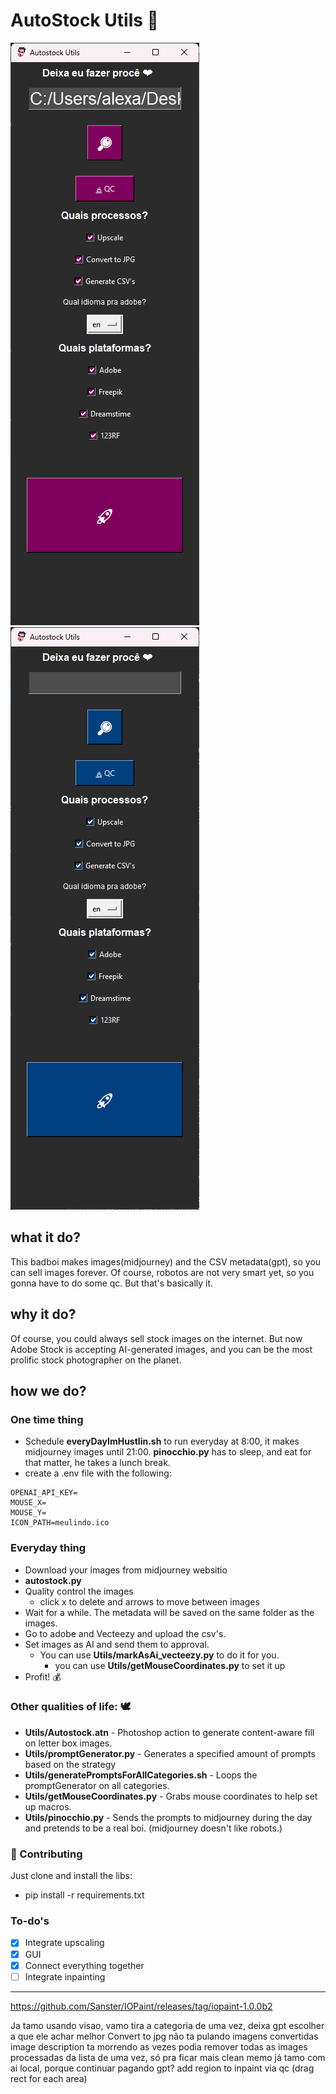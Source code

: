 # AutoStock Utils 🤖

![Autostock Utils](https://github.com/alexandreffaria/AutostockUtils/blob/main/gui-rosa.png?raw=true)
![Autostock Utils](https://github.com/alexandreffaria/AutostockUtils/blob/main/gui-azul.png?raw=true)

## what it do?

This badboi makes images(midjourney) and the CSV metadata(gpt), so you can sell images forever. Of course, robotos are not very smart yet, so you gonna have to do some qc. But that's basically it.

## why it do?

Of course, you could always sell stock images on the internet. But now Adobe Stock is accepting AI-generated images, and you can be the most prolific stock photographer on the planet.

## how we do?

### One time thing

- Schedule **everyDayImHustlin.sh** to run everyday at 8:00, it makes midjourney images until 21:00. **pinocchio.py** has to sleep, and eat for that matter, he takes a lunch break.
- create a .env file with the following:

```.env
OPENAI_API_KEY=
MOUSE_X=
MOUSE_Y=
ICON_PATH=meulindo.ico
```

### Everyday thing

- Download your images from midjourney websitio
- **autostock.py**
- Quality control the images
  - click x to delete and arrows to move between images
- Wait for a while. The metadata will be saved on the same folder as the images.
- Go to adobe and Vecteezy and upload the csv's.
- Set images as AI and send them to approval.
  - You can use **Utils/markAsAi_vecteezy.py** to do it for you.
    - you can use **Utils/getMouseCoordinates.py** to set it up
- Profit! 💰

### Other qualities of life: 🕊

- **Utils/Autostock.atn** - Photoshop action to generate content-aware fill on letter box images.
- **Utils/promptGenerator.py** - Generates a specified amount of prompts based on the strategy
- **Utils/generatePromptsForAllCategories.sh** - Loops the promptGenerator on all categories.
- **Utils/getMouseCoordinates.py** - Grabs mouse coordinates to help set up macros.
- **Utils/pinocchio.py** - Sends the prompts to midjourney during the day and pretends to be a real boi. (midjourney doesn't like robots.)

### 🤝 Contributing

Just clone and install the libs:

- pip install -r requirements.txt

### To-do's

- [x] Integrate upscaling
- [x] GUI
- [x] Connect everything together
- [ ] Integrate inpainting

---

https://github.com/Sanster/IOPaint/releases/tag/iopaint-1.0.0b2

Ja tamo usando visao, vamo tira a categoria de uma vez, deixa gpt escolher a que ele achar melhor
Convert to jpg não ta pulando imagens convertidas
image description ta morrendo as vezes
podia remover todas as images processadas da lista de uma vez, só pra ficar mais clean memo
já tamo com ai local, porque continuar pagando gpt?
add region to inpaint via qc (drag rect for each area)
